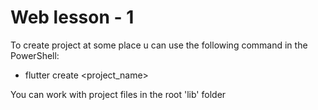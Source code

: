 # Web lesson - 1

To create project at some place u can use the following command in the PowerShell:

 - flutter create <project_name>

You can work with project files in the root 'lib' folder
